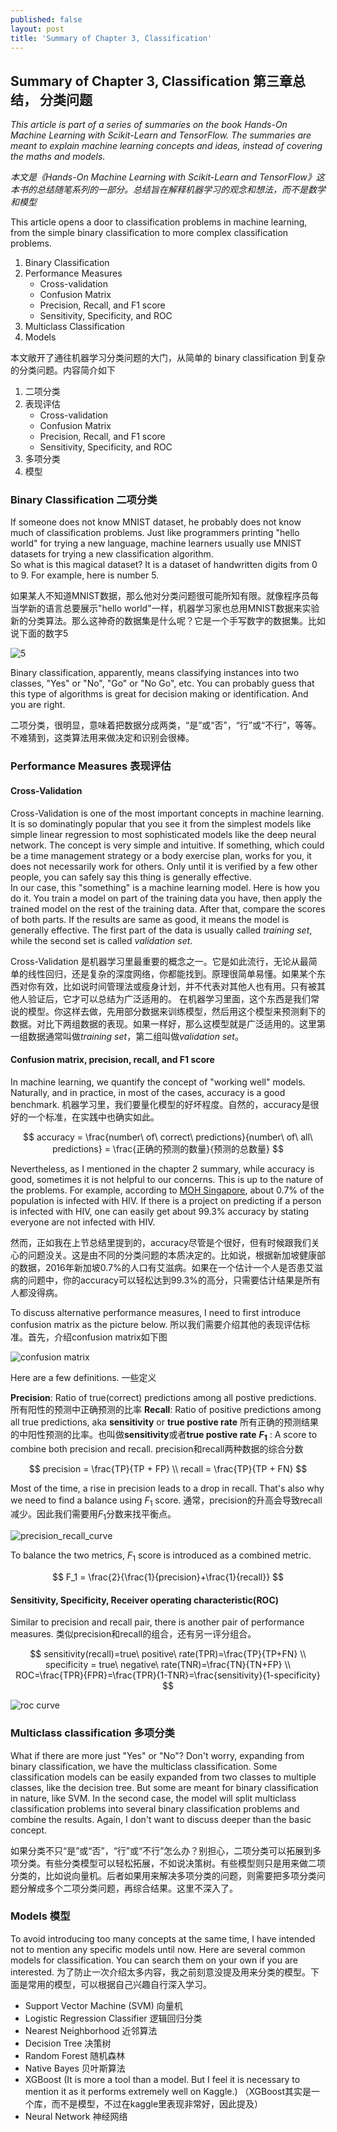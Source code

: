 ```yaml
---
published: false
layout: post
title: 'Summary of Chapter 3, Classification'
---
```


## Summary of Chapter 3, Classification 第三章总结， 分类问题 ##  

*This article is part of a series of summaries on the book Hands-On Machine Learning with Scikit-Learn and TensorFlow. The summaries are meant to explain machine learning concepts and ideas, instead of covering the maths and models.* 

*本文是《Hands-On Machine Learning with Scikit-Learn and TensorFlow》这本书的总结随笔系列的一部分。总结旨在解释机器学习的观念和想法，而不是数学和模型*

This article opens a door to classification problems in machine learning, from the simple binary classification to more complex classification problems.
1. Binary Classification
2. Performance Measures
    * Cross-validation
    * Confusion Matrix
    * Precision, Recall, and F1 score
    * Sensitivity, Specificity, and ROC
3. Multiclass Classification
4. Models

本文敞开了通往机器学习分类问题的大门，从简单的 binary classification 到复杂的分类问题。内容简介如下
1. 二项分类
2. 表现评估
    * Cross-validation
    * Confusion Matrix
    * Precision, Recall, and F1 score
    * Sensitivity, Specificity, and ROC
3. 多项分类
4. 模型

### Binary Classification 二项分类

If someone does not know MNIST dataset, he probably does not know much of classification problems. Just like programmers printing "hello world" for trying a new language, machine learners usually use MNIST datasets for trying a new classification algorithm.  
So what is this magical dataset? It is a dataset of handwritten digits from 0 to 9. For example, here is number 5.

如果某人不知道MNIST数据，那么他对分类问题很可能所知有限。就像程序员每当学新的语言总要展示"hello world"一样，机器学习家也总用MNIST数据来实验新的分类算法。那么这神奇的数据集是什么呢？它是一个手写数字的数据集。比如说下面的数字5

![5](images/chap3_mnist_digit.png "number")

Binary classification, apparently, means classifying instances into two classes, "Yes" or "No", "Go" or "No Go", etc. You can probably guess that this type of algorithms is great for decision making or identification. And you are right. 

二项分类，很明显，意味着把数据分成两类，“是”或“否”，“行”或“不行”，等等。不难猜到，这类算法用来做决定和识别会很棒。

### Performance Measures 表现评估  

#### Cross-Validation

Cross-Validation is one of the most important concepts in machine learning. It is so dominatingly popular that you see it from the simplest models like simple linear regression to most sophisticated models like the deep neural network. The concept is very simple and intuitive. If something, which could be a time management strategy or a body exercise plan, works for you, it does not necessarily work for others. Only until it is verified by a few other people, you can safely say this thing is generally effective.  
In our case, this "something" is a machine learning model. Here is how you do it. You train a model on part of the training data you have, then apply the trained model on the rest of the training data. After that, compare the scores of both parts. If the results are same as good, it means the model is generally effective. The first part of the data is usually called *training set*, while the second set is called *validation set*.

Cross-Validation 是机器学习里最重要的概念之一。它是如此流行，无论从最简单的线性回归，还是复杂的深度网络，你都能找到。原理很简单易懂。如果某个东西对你有效，比如说时间管理法或瘦身计划，并不代表对其他人也有用。只有被其他人验证后，它才可以总结为广泛适用的。
在机器学习里面，这个东西是我们常说的模型。你这样去做，先用部分数据来训练模型，然后用这个模型来预测剩下的数据。对比下两组数据的表现。如果一样好，那么这模型就是广泛适用的。这里第一组数据通常叫做*training set*，第二组叫做*validation set*。

#### Confusion matrix, precision, recall, and F1 score

In machine learning, we quantify the concept of "working well" models. Naturally, and in practice, in most of the cases, accuracy is a good benchmark. 
机器学习里，我们要量化模型的好坏程度。自然的，accuracy是很好的一个标准，在实践中也确实如此。

$$
accuracy  = \frac{number\ of\ correct\ predictions}{number\ of\ all\ predictions} = \frac{正确的预测的数量}{预测的总数量}
$$

Nevertheless, as I mentioned in the chapter 2 summary, while accuracy is good, sometimes it is not helpful to our concerns. This is up to the nature of the problems. For example, according to [MOH Singapore](https://www.moh.gov.sg/content/moh_web/home/statistics/infectiousDiseasesStatistics/HIV_Stats/update-on-the-hiv-aids-situation-in-singapore-2016--june-2017-.html), about 0.7% of the population is infected with HIV. If there is a project on predicting if a person is infected with HIV, one can easily get about 99.3% accuracy by stating everyone are not infected with HIV. 

然而，正如我在上节总结里提到的，accuracy尽管是个很好，但有时候跟我们关心的问题没关。这是由不同的分类问题的本质决定的。比如说，根据新加坡健康部的数据，2016年新加坡0.7%的人口有艾滋病。如果在一个估计一个人是否患艾滋病的问题中，你的accuracy可以轻松达到99.3%的高分，只需要估计结果是所有人都没得病。

To discuss alternative performance measures, I need to first introduce confusion matrix as the picture below. 
所以我们需要介绍其他的表现评估标准。首先，介绍confusion matrix如下图

![confusion matrix](images/confusion_matrix.png "Confusion Matrix")

Here are a few definitions.
一些定义 

**Precision**: Ratio of true(correct) predictions among all postive predictions.  所有阳性的预测中正确预测的比率
**Recall**: Ratio of positive predictions among all true predictions, aka **sensitivity** or **true postive rate**  所有正确的预测结果的中阳性预测的比率。也叫做**sensitivity**或者**true postive rate** 
**$F_1$** : A score to combine both precision and recall. precision和recall两种数据的综合分数

$$
precision = \frac{TP}{TP + FP} \\
recall = \frac{TP}{TP + FN}
$$

Most of the time, a rise in precision leads to a drop in recall. That's also why we need to find a balance using $F_1$ score.
通常，precision的升高会导致recall减少。因此我们需要用$F_1$分数来找平衡点。

![precision_recall_curve](images/precision_recall_curve.png "precision_recall_curve")

To balance the two metrics, $F_1$ score is introduced as a combined metric.

$$
F_1 = \frac{2}{\frac{1}{precision}+\frac{1}{recall}}
$$

#### Sensitivity, Specificity, Receiver operating characteristic(ROC)

Similar to precision and recall pair, there is another pair of performance measures.
类似precision和recall的组合，还有另一评分组合。

$$
sensitivity(recall)=true\ positive\ rate(TPR)=\frac{TP}{TP+FN} \\
specificity = true\ negative\ rate(TNR)=\frac{TN}{TN+FP} \\
ROC=\frac{TPR}{FPR}=\frac{TPR}{1-TNR}=\frac{sensitivity}{1-specificity}
$$

![roc curve](images/roc_curve.png "roc_curve")

### Multiclass classification 多项分类

What if there are more just "Yes" or "No"? Don't worry, expanding from binary classification, we have the multiclass classification. Some classification models can be easily expanded from two classes to multiple classes, like the decision tree. But some are meant for binary classification in nature, like SVM. In the second case, the model will split multiclass classification problems into several binary classification problems and combine the results. Again, I don't want to discuss deeper than the basic concept.

如果分类不只“是”或“否”，“行”或“不行”怎么办？别担心，二项分类可以拓展到多项分类。有些分类模型可以轻松拓展，不如说决策树。有些模型则只是用来做二项分类的，比如说向量机。后者如果用来解决多项分类的问题，则需要把多项分类问题分解成多个二项分类问题，再综合结果。这里不深入了。

### Models 模型

To avoid introducing too many concepts at the same time, I have intended not to mention any specific models until now. Here are several common models for classification. You can search them on your own if you are interested.
为了防止一次介绍太多内容，我之前刻意没提及用来分类的模型。下面是常用的模型，可以根据自己兴趣自行深入学习。
* Support Vector Machine (SVM)  向量机
* Logistic Regression Classifier 逻辑回归分类
* Nearest Neighborhood  近邻算法
* Decision Tree  决策树
* Random Forest  随机森林
* Native Bayes  贝叶斯算法
* XGBoost (It is more a tool than a model. But I feel it is necessary to mention it as it performs extremely well on Kaggle.) （XGBoost其实是一个库，而不是模型，不过在kaggle里表现非常好，因此提及）
* Neural Network  神经网络
